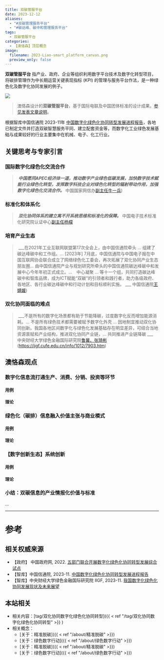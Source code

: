 ```yaml
---
title: 双碳管服平台　 
date: 2023-12-12
aliases:
  - "#双碳管理服务平台"
  - "#碳达峰、碳中和管理服务平台"
tags:
  - 双碳管服平台
categories:
  - 【澳恪森】顶层概念
image:
  filename: 2023-Liao-smart_platform_canvas.png
  preview_only: false
---
```


**双碳管服平台** 指产业、政府、企业等组织利用数字平台技术及数字化转型项目，将碳排管理作为中长期运营关键表现指标 (KPI) 的管理与服务平台作法，是一种绿色化及数字化协同发展的例子。

![](2023-Liao-smart_platform_canvas.png)
> 澳恪森设计的**双碳管服平台**，基于国际电联及中国团体标准的设计成果。[参见发表文章说明](/post/2023-02-20-smart-digital-platforms-carbon-neutral-management-services)。


根据智库中国信通院 2023-11年 [中国数字化绿色化协同转型发展进程报告](http://www.caict.ac.cn/kxyj/qwfb/ztbg/202311/P020231110566201824016.pdf)，各地已制定文件并打造双碳智慧服务平同、建立配套资金等，而数字化工业绿色发展基础与成果较好的行业主要集中在机械、电子、化工行业。

## 关键思考与专家引言

### 国际数字化绿色化交流合作

>  ___中国愿同APEC经济体一道，推动数字产业绿色低碳发展，加快数字技术赋能行业绿色化转型，发挥数字科技企业对绿色化转型的辐射带动作用，加强数字化绿色化交流合作。___
>  中国国家网信办[副主任牛一兵](http://www.cac.gov.cn/2023-06/21/c_1688997016949651.htm))

### 标准化和体系化

>  ___双化协同体系的建立离不开系统思维和标准化的保障。___
>  中国电子技术标准化研究院认证中心[副主任杨檬](https://k.sina.com.cn/article_2090512390_7c9ab0060200266ad.html)


### 培育产业生态

>  ___在2021年工业互联网联盟第17次全会上，由中国信通院牵头 ... 组建了碳达峰碳中和工作组。... [2023年] 7月底，中国信通院与中国电子报在中国互联网协会联合成立了网络绿色化工委会，再次拓展了双化协同产业生态朋友圈... 由中国信通院产业与规划研究所牵头的中国信通院碳达峰碳中和发展中心今年年初正式成立。...　中心凝聚 ... 等十一个组，共同打造碳达峰碳中和智库品牌，成为ICT赋能“双碳”的引领者和践行者，助力各级政府、各地区、各行业碳达峰碳中和行动计划和目标顺利实施。 ___
>  中国信通院[王婧媛](https://www.sjz.gov.cn/col/1660290300813/2023/06/06/1686015560429.html))


### 双化协同面临的难点

>  ___不是所有的数字化场景都有助于节能降碳，过度数字化反而增加能源消耗。... 不是所有绿色技术都需要被赋予数字化外壳 ... 因地制宜推动双化协同创新。我国各地区间数字化与绿色化发展基础存在明显差异，可结合当地资源禀赋和产业结构，推进双化协同产业链，... 共同推进产业链降碳  ___
>   中央财经大学绿色金融国际研究院[鲁冀、张琦彬]()(https://iigf.cufe.edu.cn/info/1012/7903.htm)
>  

## 澳恪森观点

### 数字化信息流打通生产、消费、分销、投资等环节

#### 用例

#### 理论

### 绿色化（碳排）信息融入价值主张与商业模式

#### 用例

#### 理论


### 【数字创新生态】系统创新


#### 用例

#### 理论


### 小结：双碳信息的产业情报化价值与标准


...


---
# 参考

## 相关权威来源

*  【政府】 中国政府网, 2022. [五部门联合开展数字化绿色化协同转型发展综合试点](https://www.gov.cn/xinwen/2022-11/17/content_5727637.htm)
*  【智库】中国信通院, 2023-11. [中国数字化绿色化协同转型发展进程报告](http://www.caict.ac.cn/kxyj/qwfb/ztbg/202311/P020231110566201824016.pdf)
* 【智库】中央财经大学绿色金融国际研究院 IIGF, 2023-11. [我国数字化绿色化协同发展现状及未来展望](http://www.caict.ac.cn/kxyj/qwfb/ztbg/202311/P020231110566201824016.pdf)


## 本站相关
* 相关内容：[tag/双化协同数字化绿色化协同转型]({{ < ref "/tag/双化协同数字化绿色化协同转型" >}} )
* 相关概念：
	* [关于：精准脱碳]({{ < ref "/about/精准脱碳" >}})
	* [关于：绿色数字行动]({{ < ref "/about/绿色数字行动" >}})
	* [关于：精准脱碳]({{ < ref "/about/精准脱碳" >}})
	* [关于：绿色数字行动]({{ < ref "/about/绿色数字行动" >}})